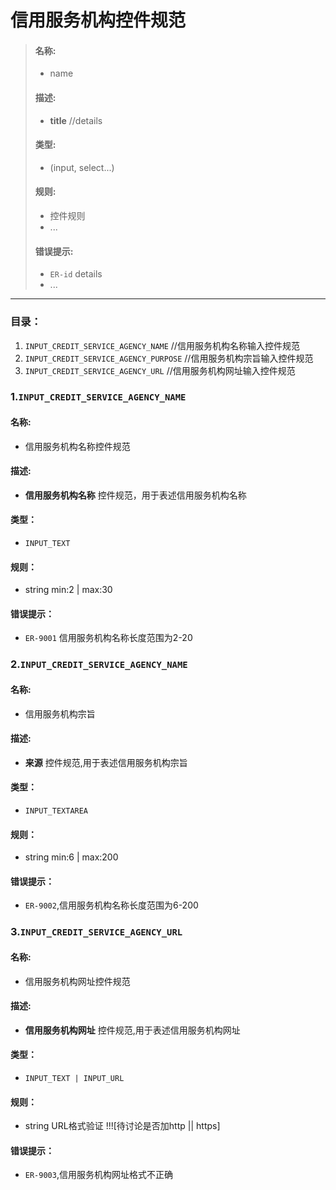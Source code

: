 # 信用服务机构控件规范

> #### 名称: 
> + name
> 
> #### 描述: 
> 
> + **title** //details
> 
> #### 类型: 
> 	+ (input, select...)
> 
> #### 规则: 
> 
> 	+ 控件规则
>  + ...
> 
> #### 错误提示: 
> + `ER-id` details
> + ...

----

### 目录：
1. `INPUT_CREDIT_SERVICE_AGENCY_NAME`    //信用服务机构名称输入控件规范
2. `INPUT_CREDIT_SERVICE_AGENCY_PURPOSE` //信用服务机构宗旨输入控件规范
3. `INPUT_CREDIT_SERVICE_AGENCY_URL`     //信用服务机构网址输入控件规范


### 1.`INPUT_CREDIT_SERVICE_AGENCY_NAME `

#### 名称: 

+ 信用服务机构名称控件规范

#### 描述: 

+ **信用服务机构名称** 控件规范，用于表述信用服务机构名称

#### 类型：

+ `INPUT_TEXT`

#### 规则：

+ string min:2 | max:30

#### 错误提示：

+ `ER-9001` 信用服务机构名称长度范围为2-20

### 2.`INPUT_CREDIT_SERVICE_AGENCY_NAME`

#### 名称: 

+ 信用服务机构宗旨

#### 描述: 

+ **来源** 控件规范,用于表述信用服务机构宗旨

#### 类型：

+ `INPUT_TEXTAREA`

#### 规则：

+ string min:6 | max:200

#### 错误提示：

+ `ER-9002`,信用服务机构名称长度范围为6-200

### 3.`INPUT_CREDIT_SERVICE_AGENCY_URL`

#### 名称: 

+ 信用服务机构网址控件规范

#### 描述: 

+ **信用服务机构网址** 控件规范,用于表述信用服务机构网址

#### 类型：

+ `INPUT_TEXT | INPUT_URL`

#### 规则：

+ string URL格式验证    !!![待讨论是否加http || https]

#### 错误提示：

+ `ER-9003`,信用服务机构网址格式不正确